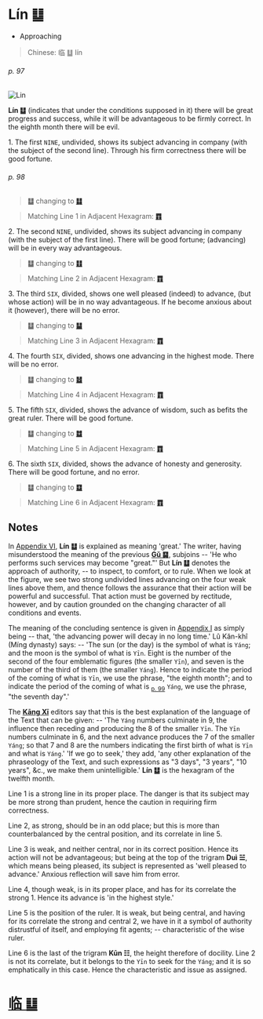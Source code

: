 # Lín ䷒

* Approaching

> Chinese: 临 ䷒ lín

###### p. 97

![Lin](https://88o.io/wp-content/uploads/2018/09/19-e4b8b4lin.jpg)

**Lín ䷒** (indicates that under the conditions supposed in it) there will be great progress and success,
while it will be advantageous to be firmly correct. In the eighth month there will be evil.

1.<a name="19.1"></a> The first `NINE`, undivided, shows its subject advancing in company (with the subject of the second line). Through his firm correctness there will be good fortune.

###### p. 98

> **䷒** changing to [**䷆**](e5b888shi.md)

> Matching Line 1 in Adjacent Hexagram: [**䷓**](e8a782guan.md#20.1)

2.<a name="19.2"></a> The second `NINE`, undivided, shows its subject advancing in company (with the subject of the first line). There will be good fortune; (advancing) will be in every way advantageous.

> **䷒** changing to [**䷗**](e5a48dfu.md)

> Matching Line 2 in Adjacent Hexagram: [**䷓**](e8a782guan.md#20.2)

3.<a name="19.3"></a> The third `SIX`, divided, shows one well pleased (indeed) to advance, (but whose action) will be in no way advantageous. If he become anxious about it (however), there will be no error.

> **䷒** changing to [**䷊**](e6b3b0tai.md)

> Matching Line 3 in Adjacent Hexagram: [**䷓**](e8a782guan.md#20.3)

4.<a name="19.4"></a> The fourth `SIX`, divided, shows one advancing in the highest mode. There will be no error.

> **䷒** changing to [**䷵**](e5bd92e5a6b9guimei.md)

> Matching Line 4 in Adjacent Hexagram: [**䷓**](e8a782guan.md#20.4)

5.<a name="19.5"></a> The fifth `SIX`, divided, shows the advance of wisdom, such as befits the great ruler. There will be good fortune.

> **䷒** changing to [**䷻**](e88a82jie.md)

> Matching Line 5 in Adjacent Hexagram: [**䷓**](e8a782guan.md#20.5)

6.<a name="19.6"></a> The sixth `SIX`, divided, shows the advance of honesty and generosity. There will be good fortune, and no error.

> **䷒** changing to [**䷨**](e68d9fsun.md)

> Matching Line 6 in Adjacent Hexagram: [**䷓**](e8a782guan.md#20.6)

## Notes

In [Appendix VI](appendix06s1.md), **Lín ䷒** is explained as meaning 'great.' The writer, having misunderstood the meaning of the previous [**Gǔ ䷑**](e89b8agu.md), subjoins -- 'He who performs such services may become "great."' But **Lín ䷒** denotes the approach of authority, -- to inspect, to comfort, or to rule. When we look at the figure, we see two strong undivided lines advancing on the four weak lines above them, and thence follows the assurance that their action will be powerful and successful. That action must be governed by rectitude, however, and by caution grounded on the changing character of all conditions and events.

The meaning of the concluding sentence is given in [Appendix I](appendix01s1.md#fn_143) as simply being -- that, 'the advancing power will decay in no long time.' Lû Kăn-khî (Míng dynasty) says: -- 'The sun (or the day) is the symbol of what is `Yáng`; and the moon is the symbol of what is `Yīn`. Eight is the number of the second of the four emblematic figures (the smaller `Yīn`), and seven is the number of the third of them (the smaller `Yáng`). Hence to indicate the period of the coming of what is `Yīn`, we use the phrase, "the eighth month"; and to indicate the period of the coming of what is <sub>[p. 99](e8a782guan.md#p-99)</sub> `Yáng`, we use the phrase, "the seventh day".'

The [**Kāng Xī**](https://en.wikipedia.org/wiki/Kangxi_Dictionary) editors say that this is the best explanation of the language of the Text that can be given: -- 'The `Yáng` numbers culminate in 9, the influence then receding and producing the 8 of the smaller `Yīn`. The `Yīn` numbers culminate in 6, and the next advance produces the 7 of the smaller `Yáng`; so that 7 and 8 are the numbers indicating the first birth of what is `Yīn` and what is `Yáng`.' 'If we go to seek,' they add, 'any other explanation of the phraseology of the Text, and such expressions as "3 days", "3 years", "10 years", &c., we make them unintelligible.' **Lín ䷒** is the hexagram of the twelfth month.

Line 1 is a strong line in its proper place. The danger is that its subject may be more strong than prudent, hence the caution in requiring firm correctness.

Line 2, as strong, should be in an odd place; but this is more than counterbalanced by the central position, and its correlate in line 5.

Line 3 is weak, and neither central, nor in its correct position. Hence its action will not be advantageous; but being at the top of the trigram **Duì ☱**, which means being pleased, its subject is represented as 'well pleased to advance.' Anxious reflection will save him from error.

Line 4, though weak, is in its proper place, and has for its correlate the strong 1. Hence its advance is 'in the highest style.'

Line 5 is the position of the ruler. It is weak, but being central, and having for its correlate the strong and central 2, we have in it a symbol of authority distrustful of itself, and employing fit agents; -- characteristic of the wise ruler.

Line 6 is the last of the trigram **Kūn ☷**, the height therefore of docility. Line 2 is not its correlate, but it belongs to the `Yīn` to seek for the `Yáng`; and it is so emphatically in this case. Hence the characteristic and issue as assigned.

# [临 ䷒](e4b8b4lin_cn.md)
